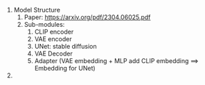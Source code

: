 1. Model Structure
   1. Paper: https://arxiv.org/pdf/2304.06025.pdf
   2. Sub-modules:
      1. CLIP encoder
      2. VAE encoder
      3. UNet: stable diffusion
      4. VAE Decoder
      5. Adapter (VAE embedding + MLP add CLIP embedding ==> Embedding for UNet)
2. 